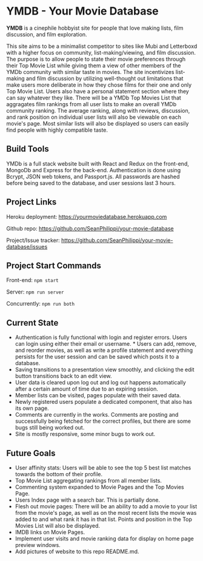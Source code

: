 # YMDB - Your Movie Database

**YMDB** is a cinephile hobbyist site for people that love making lists, film discussion, and film exploration.

This site aims to be a minimalist competitor to sites like Mubi and Letterboxd with a higher focus on community, list-making/viewing, and film discussion. The purpose is to allow people to state their movie preferences through their Top Movie List while giving them a view of other members of the YMDb community with similar taste in movies. The site incentivizes list-making and film discussion by utilizing well-thought out limitations that make users more deliberate in how they chose films for their one and only Top Movie List. Users also have a personal statement section where they can say whatever they like. There will be a YMDb Top Movies List that aggragates film rankings from all user lists to make an overall YMDb community ranking. The average ranking, along with reviews, discussion, and rank position on individual user lists will also be viewable on each movie's page. Most similar lists will also be displayed so users can easily find people with highly compatible taste. 

## Build Tools

YMDb is a full stack website built with React and Redux on the front-end, MongoDb and Express for the back-end.  Authentication is done using Bcrypt, JSON web tokens, and Passport.js.  All passwords are hashed before being saved to the database, and user sessions last 3 hours. 

## Project Links

Heroku deployment: https://yourmoviedatabase.herokuapp.com

Github repo: https://github.com/SeanPhilippi/your-movie-database

Project/Issue tracker: https://github.com/SeanPhilippi/your-movie-database/issues

## Project Start Commands

Front-end: ```npm start```

Server: ```npm run server```

Concurrently: ```npm run both```

## Current State

* Authentication is fully functional with login and register errors.  Users can login using either their email or username.  * Users can add, remove, and reorder movies, as well as write a profile statement and everything persists for the user session and can be saved which posts it to a database. 
* Saving transitions to a presentation view smoothly, and clicking the edit button transitions back to an edit view. 
* User data is cleared upon log out and log out happens automatically after a certain amount of time due to an expiring session.  
* Member lists can be visited, pages populate with their saved data.
* Newly registered users populate a dedicated component, that also has its own page.
* Comments are currently in the works. Comments are posting and successfully being fetched for the correct profiles, but there are some bugs still being worked out.  
* Site is mostly responsive, some minor bugs to work out. 

## Future Goals
* User affinity stats: Users will be able to see the top 5 best list matches towards the bottom of their profile.
* Top Movie List aggregating rankings from all member lists.
* Commenting system expanded to Movie Pages and the Top Movies Page.
* Users Index page with a search bar. This is partially done.
* Flesh out movie pages: There will be an ability to add a movie to your list from the movie's page, as well as on the most recent lists the movie was added to and what rank it has in that list. Points and position in the Top Movies List will also be displayed. 
* IMDB links on Movie Pages. 
* Implement user visits and movie ranking data for display on home page preview windows.
* Add pictures of website to this repo README.md.

<!--
Home Page

<img src="/public/" alt="alt text" width="75%" height="75%">

Profile Page

<img src="/public/" alt="alt text" width="75%" height="75%">

<img src="/public/" alt="alt text" width="75%" height="75%">

<img src="/public/" alt="alt text" width="75%" height="75%">

Movie Page

<img src="/public/" alt="alt text" width="75%" height="75%">

Log in/Register Pages

<img src="/public/" alt="alt text" width="75%" height="75%">

<img src="/public/" alt="alt text" width="75%" height="75%">
-->
